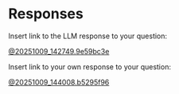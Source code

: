# Responses

Insert link to the LLM response to your question: 

[@20251009_142749.9e59bc3e](../../context/design/brainstorming/questioning.md/20251009_142749.9e59bc3e.md)

Insert link to your own response to your question:

[@20251009_144008.b5295f96](../../context/design/brainstorming/questioning.md/20251009_144008.b5295f96.md)

